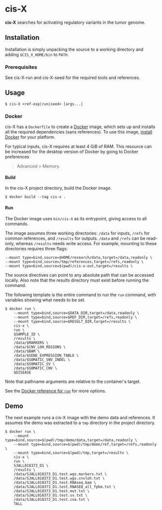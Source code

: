 # cis-X

**cis-X** searches for activating regulatory variants in the tumor genome.

## Installation

Installation is simply unpacking the source to a working directory and adding
`$CIS_X_HOME/bin` to `PATH`.

### Prerequisites

See cis-X-run and cis-X-seed for the required tools and references.

## Usage

```
$ cis-X <ref-exp|run|seed> [args...]
```

### Docker

cis-X has a `Dockerfile` to create a [Docker] image, which sets up and
installs all the required dependencies (sans references). To use this image,
[install Docker](https://docs.docker.com/install) for your platform.

For typical inputs, cis-X requires at least 4 GiB of RAM. This resource can
be increased for the desktop version of Docker by going to Docker preferences
> Advanced > Memory.

[Docker]: https://www.docker.com/

#### Build

In the cis-X project directory, build the Docker image.

```
$ docker build --tag cis-x .
```

#### Run

The Docker image uses `bin/cis-X` as its entrypoint, giving access to all
commands.

The image assumes three working directories: `/data` for inputs,
`/refs` for common references, and `/results` for outputs. `/data` and
`/refs` can be read-only, whereas `/results` needs write access. For example,
mounting to these directories requires three flags:

```
--mount type=bind,source=$HOME/research/data,target=/data,readonly \
--mount type=bind,source=/tmp/references,target=/refs,readonly \
--mount type=bind,source=$(pwd)/cis-x-out,target=/results \
```

The source directives can point to any absolute path that can be accessed
locally. Also note that the results directory must exist before running the
command.

The following template is the entire command to run the `run` command, with
variables showing what needs to be set.

```
$ docker run \
    --mount type=bind,source=$DATA_DIR,target=/data,readonly \
    --mount type=bind,source=$REF_DIR,target=/refs,readonly \
    --mount type=bind,source=$RESULT_DIR,target=/results \
    cis-x \
    run \
    $SAMPLE_ID \
    /results \
    /data/$MARKERS \
    /data/$CNV_LOH_REGIONS \
    /data/$BAM \
    /data/$GENE_EXPRESSION_TABLE \
    /data/$SOMATIC_SNV_INDEL \
    /data/$SOMATIC_SV \
    /data/$SOMATIC_CNV \
    $DISEASE
```

Note that pathname arguments are relative to the container's target.

See the [Docker reference for `run`][docker-run] for more options.

[docker-run]: https://docs.docker.com/engine/reference/run/

## Demo

The next example runs a cis-X image with the demo data and references. It
assumes the demo was extracted to a `tmp` directory in the project directory.

```
$ docker run \
    --mount type=bind,source=$(pwd)/tmp/demo/data,target=/data,readonly \
    --mount type=bind,source=$(pwd)/tmp/demo/ref,target=/refs,readonly \
    --mount type=bind,source=$(pwd)/tmp,target=/results \
    cis-x \
    run \
    SJALL018373_D1 \
    /results \
    /data/SJALL018373_D1.test.wgs.markers.txt \
    /data/SJALL018373_D1.test.wgs.cnvloh.txt \
    /data/SJALL018373_D1.test.RNAseq.bam \
    /data/SJALL018373_D1.test.RNASEQ_all_fpkm.txt \
    /data/SJALL018373_D1.test.mut.txt \
    /data/SJALL018373_D1.test.sv.txt \
    /data/SJALL018373_D1.test.cna.txt \
    TALL
```
